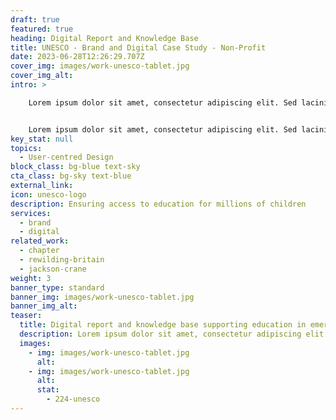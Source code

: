 ```yaml
---
draft: true
featured: true
heading: Digital Report and Knowledge Base
title: UNESCO - Brand and Digital Case Study - Non-Profit
date: 2023-06-28T12:26:29.707Z
cover_img: images/work-unesco-tablet.jpg
cover_img_alt: 
intro: >

    Lorem ipsum dolor sit amet, consectetur adipiscing elit. Sed lacinia consequat rhoncus.


    Lorem ipsum dolor sit amet, consectetur adipiscing elit. Sed lacinia consequat rhoncus.
key_stat: null
topics:
  - User-centred Design
block_class: bg-blue text-sky
cta_class: bg-sky text-blue
external_link: 
icon: unesco-logo
description: Ensuring access to education for millions of children
services:
  - brand
  - digital
related_work:
  - chapter
  - rewilding-britain
  - jackson-crane
weight: 3
banner_type: standard
banner_img: images/work-unesco-tablet.jpg
banner_img_alt: 
teaser:
  title: Digital report and knowledge base supporting education in emergencies
  description: Lorem ipsum dolor sit amet, consectetur adipiscing elit. Sed lacinia consequat rhoncus.
  images:
    - img: images/work-unesco-tablet.jpg
      alt: 
    - img: images/work-unesco-tablet.jpg
      alt: 
      stat:
        - 224-unesco
---
```

